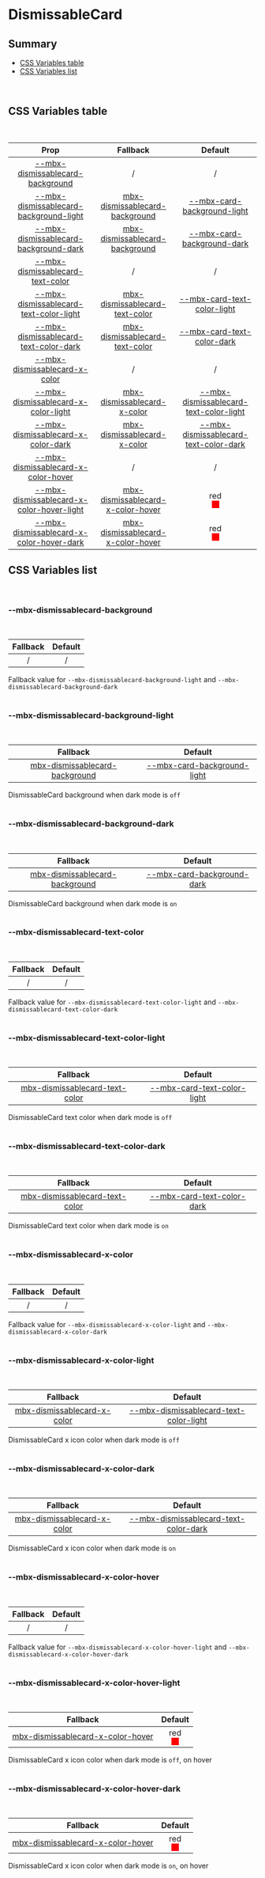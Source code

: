 # DismissableCard

## Summary

- [CSS Variables table](#css-variables-table)
- [CSS Variables list](#css-variables-list)

<br>

## CSS Variables table

<br>

| <div style='text-align:center;margin:auto;'>Prop</div>                                                                                  | <div style='text-align:center;margin:auto;'>Fallback</div>                                                                | <div style='text-align:center;margin:auto;'>Default</div>                                                                                                                                                                               |
| --------------------------------------------------------------------------------------------------------------------------------------- | ------------------------------------------------------------------------------------------------------------------------- | --------------------------------------------------------------------------------------------------------------------------------------------------------------------------------------------------------------------------------------- |
| <div style='text-align:center;margin:auto;'>[--mbx-dismissablecard-background](#mbx-dismissablecard-background)</div>                   | <div style='text-align:center;margin:auto;'>/</div>                                                                       | <div style='text-align:center;margin:auto;'>/</div>                                                                                                                                                                                     |
| <div style='text-align:center;margin:auto;'>[--mbx-dismissablecard-background-light](#mbx-dismissablecard-background-light)</div>       | <div style='text-align:center;margin:auto;'>[mbx-dismissablecard-background](#mbx-dismissablecard-background)</div>       | <div style='text-align:center;margin:auto;'>[--mbx-card-background-light](../../molecules/Card/css-vars.md#--mbx-card-background-light)</div>                                                                                           |
| <div style='text-align:center;margin:auto;'>[--mbx-dismissablecard-background-dark](#mbx-dismissablecard-background-dark)</div>         | <div style='text-align:center;margin:auto;'>[mbx-dismissablecard-background](#mbx-dismissablecard-background)</div>       | <div style='text-align:center;margin:auto;'>[--mbx-card-background-dark](../../molecules/Card/css-vars.md#--mbx-card-background-dark)</div>                                                                                             |
| <div style='text-align:center;margin:auto;'>[--mbx-dismissablecard-text-color](#mbx-dismissablecard-text-color)</div>                   | <div style='text-align:center;margin:auto;'>/</div>                                                                       | <div style='text-align:center;margin:auto;'>/</div>                                                                                                                                                                                     |
| <div style='text-align:center;margin:auto;'>[--mbx-dismissablecard-text-color-light](#mbx-dismissablecard-text-color-light)</div>       | <div style='text-align:center;margin:auto;'>[mbx-dismissablecard-text-color](#mbx-dismissablecard-text-color)</div>       | <div style='text-align:center;margin:auto;'>[--mbx-card-text-color-light](../../molecules/Card/css-vars.md#--mbx-card-text-color-light)</div>                                                                                           |
| <div style='text-align:center;margin:auto;'>[--mbx-dismissablecard-text-color-dark](#mbx-dismissablecard-text-color-dark)</div>         | <div style='text-align:center;margin:auto;'>[mbx-dismissablecard-text-color](#mbx-dismissablecard-text-color)</div>       | <div style='text-align:center;margin:auto;'>[--mbx-card-text-color-dark](../../molecules/Card/css-vars.md#--mbx-card-text-color-dark)</div>                                                                                             |
| <div style='text-align:center;margin:auto;'>[--mbx-dismissablecard-x-color](#mbx-dismissablecard-x-color)</div>                         | <div style='text-align:center;margin:auto;'>/</div>                                                                       | <div style='text-align:center;margin:auto;'>/</div>                                                                                                                                                                                     |
| <div style='text-align:center;margin:auto;'>[--mbx-dismissablecard-x-color-light](#mbx-dismissablecard-x-color-light)</div>             | <div style='text-align:center;margin:auto;'>[mbx-dismissablecard-x-color](#mbx-dismissablecard-x-color)</div>             | <div style='text-align:center;margin:auto;'>[--mbx-dismissablecard-text-color-light](#mbx-dismissablecard-text-color-light)</div>                                                                                                       |
| <div style='text-align:center;margin:auto;'>[--mbx-dismissablecard-x-color-dark](#mbx-dismissablecard-x-color-dark)</div>               | <div style='text-align:center;margin:auto;'>[mbx-dismissablecard-x-color](#mbx-dismissablecard-x-color)</div>             | <div style='text-align:center;margin:auto;'>[--mbx-dismissablecard-text-color-dark](#mbx-dismissablecard-text-color-dark)</div>                                                                                                         |
| <div style='text-align:center;margin:auto;'>[--mbx-dismissablecard-x-color-hover](#mbx-dismissablecard-x-color-hover)</div>             | <div style='text-align:center;margin:auto;'>/</div>                                                                       | <div style='text-align:center;margin:auto;'>/</div>                                                                                                                                                                                     |
| <div style='text-align:center;margin:auto;'>[--mbx-dismissablecard-x-color-hover-light](#mbx-dismissablecard-x-color-hover-light)</div> | <div style='text-align:center;margin:auto;'>[mbx-dismissablecard-x-color-hover](#mbx-dismissablecard-x-color-hover)</div> | <div style='text-align:center;margin:auto;'><div><div style='text-align:center;margin-auto;'>red</div><div style='text-align:center;margin-auto;'><div style='background:red;margin:auto; width:15px; height:15px;'/></div></div></div> |
| <div style='text-align:center;margin:auto;'>[--mbx-dismissablecard-x-color-hover-dark](#mbx-dismissablecard-x-color-hover-dark)</div>   | <div style='text-align:center;margin:auto;'>[mbx-dismissablecard-x-color-hover](#mbx-dismissablecard-x-color-hover)</div> | <div style='text-align:center;margin:auto;'><div><div style='text-align:center;margin-auto;'>red</div><div style='text-align:center;margin-auto;'><div style='background:red;margin:auto; width:15px; height:15px;'/></div></div></div> |

## CSS Variables list

<br>

### --mbx-dismissablecard-background

<br>

| <div style='text-align:center;margin:auto;'>Fallback</div> | <div style='text-align:center;margin:auto;'>Default</div> |
| ---------------------------------------------------------- | --------------------------------------------------------- |
| <div style='text-align:center;margin:auto;'>/</div>        | <div style='text-align:center;margin:auto;'>/</div>       |

Fallback value for `--mbx-dismissablecard-background-light` and `--mbx-dismissablecard-background-dark`<br><br>

### --mbx-dismissablecard-background-light

<br>

| <div style='text-align:center;margin:auto;'>Fallback</div>                                                          | <div style='text-align:center;margin:auto;'>Default</div>                                                                                     |
| ------------------------------------------------------------------------------------------------------------------- | --------------------------------------------------------------------------------------------------------------------------------------------- |
| <div style='text-align:center;margin:auto;'>[mbx-dismissablecard-background](#mbx-dismissablecard-background)</div> | <div style='text-align:center;margin:auto;'>[--mbx-card-background-light](../../molecules/Card/css-vars.md#--mbx-card-background-light)</div> |

DismissableCard background when dark mode is `off`<br><br>

### --mbx-dismissablecard-background-dark

<br>

| <div style='text-align:center;margin:auto;'>Fallback</div>                                                          | <div style='text-align:center;margin:auto;'>Default</div>                                                                                   |
| ------------------------------------------------------------------------------------------------------------------- | ------------------------------------------------------------------------------------------------------------------------------------------- |
| <div style='text-align:center;margin:auto;'>[mbx-dismissablecard-background](#mbx-dismissablecard-background)</div> | <div style='text-align:center;margin:auto;'>[--mbx-card-background-dark](../../molecules/Card/css-vars.md#--mbx-card-background-dark)</div> |

DismissableCard background when dark mode is `on`<br><br>

### --mbx-dismissablecard-text-color

<br>

| <div style='text-align:center;margin:auto;'>Fallback</div> | <div style='text-align:center;margin:auto;'>Default</div> |
| ---------------------------------------------------------- | --------------------------------------------------------- |
| <div style='text-align:center;margin:auto;'>/</div>        | <div style='text-align:center;margin:auto;'>/</div>       |

Fallback value for `--mbx-dismissablecard-text-color-light` and `--mbx-dismissablecard-text-color-dark`<br><br>

### --mbx-dismissablecard-text-color-light

<br>

| <div style='text-align:center;margin:auto;'>Fallback</div>                                                          | <div style='text-align:center;margin:auto;'>Default</div>                                                                                     |
| ------------------------------------------------------------------------------------------------------------------- | --------------------------------------------------------------------------------------------------------------------------------------------- |
| <div style='text-align:center;margin:auto;'>[mbx-dismissablecard-text-color](#mbx-dismissablecard-text-color)</div> | <div style='text-align:center;margin:auto;'>[--mbx-card-text-color-light](../../molecules/Card/css-vars.md#--mbx-card-text-color-light)</div> |

DismissableCard text color when dark mode is `off`<br><br>

### --mbx-dismissablecard-text-color-dark

<br>

| <div style='text-align:center;margin:auto;'>Fallback</div>                                                          | <div style='text-align:center;margin:auto;'>Default</div>                                                                                   |
| ------------------------------------------------------------------------------------------------------------------- | ------------------------------------------------------------------------------------------------------------------------------------------- |
| <div style='text-align:center;margin:auto;'>[mbx-dismissablecard-text-color](#mbx-dismissablecard-text-color)</div> | <div style='text-align:center;margin:auto;'>[--mbx-card-text-color-dark](../../molecules/Card/css-vars.md#--mbx-card-text-color-dark)</div> |

DismissableCard text color when dark mode is `on`<br><br>

### --mbx-dismissablecard-x-color

<br>

| <div style='text-align:center;margin:auto;'>Fallback</div> | <div style='text-align:center;margin:auto;'>Default</div> |
| ---------------------------------------------------------- | --------------------------------------------------------- |
| <div style='text-align:center;margin:auto;'>/</div>        | <div style='text-align:center;margin:auto;'>/</div>       |

Fallback value for `--mbx-dismissablecard-x-color-light` and `--mbx-dismissablecard-x-color-dark`<br><br>

### --mbx-dismissablecard-x-color-light

<br>

| <div style='text-align:center;margin:auto;'>Fallback</div>                                                    | <div style='text-align:center;margin:auto;'>Default</div>                                                                         |
| ------------------------------------------------------------------------------------------------------------- | --------------------------------------------------------------------------------------------------------------------------------- |
| <div style='text-align:center;margin:auto;'>[mbx-dismissablecard-x-color](#mbx-dismissablecard-x-color)</div> | <div style='text-align:center;margin:auto;'>[--mbx-dismissablecard-text-color-light](#mbx-dismissablecard-text-color-light)</div> |

DismissableCard x icon color when dark mode is `off`<br><br>

### --mbx-dismissablecard-x-color-dark

<br>

| <div style='text-align:center;margin:auto;'>Fallback</div>                                                    | <div style='text-align:center;margin:auto;'>Default</div>                                                                       |
| ------------------------------------------------------------------------------------------------------------- | ------------------------------------------------------------------------------------------------------------------------------- |
| <div style='text-align:center;margin:auto;'>[mbx-dismissablecard-x-color](#mbx-dismissablecard-x-color)</div> | <div style='text-align:center;margin:auto;'>[--mbx-dismissablecard-text-color-dark](#mbx-dismissablecard-text-color-dark)</div> |

DismissableCard x icon color when dark mode is `on`<br><br>

### --mbx-dismissablecard-x-color-hover

<br>

| <div style='text-align:center;margin:auto;'>Fallback</div> | <div style='text-align:center;margin:auto;'>Default</div> |
| ---------------------------------------------------------- | --------------------------------------------------------- |
| <div style='text-align:center;margin:auto;'>/</div>        | <div style='text-align:center;margin:auto;'>/</div>       |

Fallback value for `--mbx-dismissablecard-x-color-hover-light` and `--mbx-dismissablecard-x-color-hover-dark`<br><br>

### --mbx-dismissablecard-x-color-hover-light

<br>

| <div style='text-align:center;margin:auto;'>Fallback</div>                                                                | <div style='text-align:center;margin:auto;'>Default</div>                                                                                                                                                                               |
| ------------------------------------------------------------------------------------------------------------------------- | --------------------------------------------------------------------------------------------------------------------------------------------------------------------------------------------------------------------------------------- |
| <div style='text-align:center;margin:auto;'>[mbx-dismissablecard-x-color-hover](#mbx-dismissablecard-x-color-hover)</div> | <div style='text-align:center;margin:auto;'><div><div style='text-align:center;margin-auto;'>red</div><div style='text-align:center;margin-auto;'><div style='background:red;margin:auto; width:15px; height:15px;'/></div></div></div> |

DismissableCard x icon color when dark mode is `off`, on hover<br><br>

### --mbx-dismissablecard-x-color-hover-dark

<br>

| <div style='text-align:center;margin:auto;'>Fallback</div>                                                                | <div style='text-align:center;margin:auto;'>Default</div>                                                                                                                                                                               |
| ------------------------------------------------------------------------------------------------------------------------- | --------------------------------------------------------------------------------------------------------------------------------------------------------------------------------------------------------------------------------------- |
| <div style='text-align:center;margin:auto;'>[mbx-dismissablecard-x-color-hover](#mbx-dismissablecard-x-color-hover)</div> | <div style='text-align:center;margin:auto;'><div><div style='text-align:center;margin-auto;'>red</div><div style='text-align:center;margin-auto;'><div style='background:red;margin:auto; width:15px; height:15px;'/></div></div></div> |

DismissableCard x icon color when dark mode is `on`, on hover<br><br>
